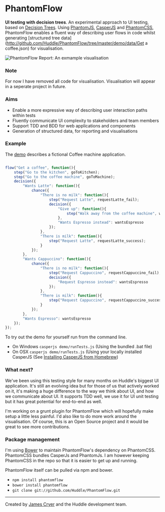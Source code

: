 PhantomFlow
===========

**UI testing with decision trees**. An experimental approach to UI testing, based on [Decision Trees](http://en.wikipedia.org/wiki/Decision_tree). Using [PhantomJS](http://github.com/ariya/phantomjs/), [CasperJS](http://github.com/n1k0/casperjs) and [PhantomCSS](http://github.com/Huddle/PhantomCSS), PhantomFlow enables a fluent way of describing user flows in code whilst generating [structured tree data](http://github.com/Huddle/PhantomFlow/tree/master/demo/data/Get a coffee.json) for visualisation.

![PhantomFlow Report: An exmample visualisation](http://huddle.github.com/PhantomFlow/visualisation-example-image.png)

### Note 

For now I have removed all code for visualisation.  Visualisation will appear in a seperate project in future.

### Aims

* Enable a more expressive way of describing user interaction paths within tests
* Fluently communicate UI complexity to stakeholders and team members
* Support TDD and BDD for web applications and components
* Generation of structured data, for reporting and visualisations

### Example

The [demo](http://github.com/Huddle/PhantomFlow/tree/master/demo) describes a fictional Coffee machine application.

```javascript

flow("Get a coffee", function(){
	step("Go to the kitchen", goToKitchen);
	step("Go to the coffee machine", goToMachine);
	decision({
		"Wants Latte": function(){
			chance({
				"There is no milk": function(){
					step("Request Latte", requestLatte_fail);
					decision({
						"Give up": function(){
							step("Walk away from the coffee machine", walkAway);
						},
						"Wants Espresso instead": wantsEspresso
					});
				},
				"There is milk": function(){
					step("Request Latte", requestLatte_success);
				}
			});
		},
		"Wants Cappuccino": function(){
			chance({
				"There is no milk": function(){
					step("Request Cappuccino", requestCappuccino_fail);
					decision({
						"Request Espresso instead": wantsEspresso
					});
				},
				"There is milk": function(){
					step("Request Cappuccino", requestCappuccino_success);
				}
			});
		},
		"Wants Espresso": wantsEspresso
	});
});

```

To try out the demo for yourself run from the command line.
* On Windows `casperjs demo/runTests.js` (Using the bundled .bat file)
* On OSX `casperjs demo/runTests.js` (Using your locally installed CasperJS (See [Installing CasperJS from Homebrew](http://docs.casperjs.org/en/latest/installation.html#installing-from-homebrew-osx))

### What next?

We've been using this testing style for many months on Huddle's biggest UI application. It's still an evolving idea but for those of us that actively worked on it, it's making a huge difference to the way we think about UI, and how we communicate about UI. It supports TDD well, we use it for UI unit testing but it has great potential for end-to-end as well.

I'm working on a grunt plugin for PhantomFlow which will hopefully make setup a little less painful.  I'd also like to do more work around the visualisation.  Of course, this is an Open Source project and it would be great to see more contributions.

### Package management

I'm using [Bower](http://bower.io/) to maintain PhantomFlow's dependency on PhantomCSS. PhantomCSS bundles CasperJs and PhantomJs. I am however keeping PhantomCSS in the repo so that it is easier to get up and running.

PhantomFlow itself can be pulled via npm and bower.

* `npm install phantomflow`
* `bower install phantomflow`
* `git clone git://github.com/Huddle/PhantomFlow.git`

--------------------------------------

Created by [James Cryer](http://github.com/jamescryer) and the Huddle development team.